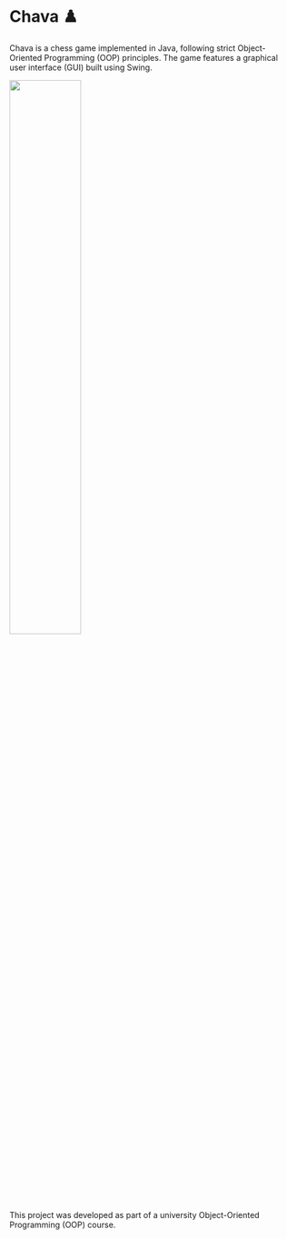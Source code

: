 # Chava ♟️

Chava is a chess game implemented in Java, following strict Object-Oriented Programming (OOP) principles. The game features a graphical user interface (GUI) built using Swing.

<img src="https://github.com/user-attachments/assets/72cfa1ad-4e43-4899-a53f-f976bcd4ed3d" width="50%">

# 

This project was developed as part of a university Object-Oriented Programming (OOP) course.
